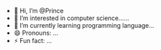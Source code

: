 - 👋 Hi, I’m @Prince
- 👀 I’m interested in computer science......
- 🌱 I’m currently learning programming language...
- 😄 Pronouns: ...
- ⚡ Fun fact: ...

<!---
Prince6172/Prince6172 is a ✨ special ✨ repository because its `README.md` (this file) appears on your GitHub profile.
You can click the Preview link to take a look at your changes.
--->
